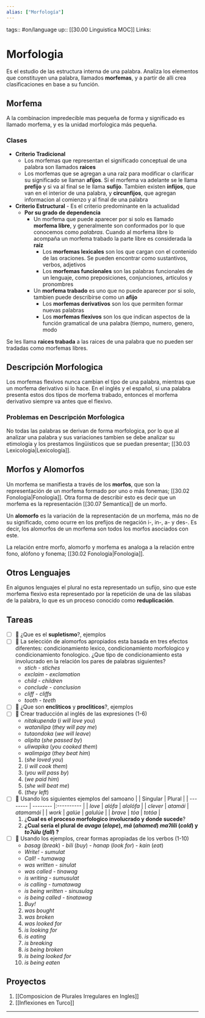 ```yaml
---
alias: ["Morfología"]
---
```


tags:: #on/language 
up:: [[30.00 Linguistica MOC]]
Links: 
# Morfologia
Es el estudio de las estructura interna de una palabra. Analiza los elementos que constituyen una palabra, llamados **morfemas**, y a partir de alli crea clasificaciones en base a su función.

## Morfema
A la combinacion impredecible mas pequeña de forma y significado es llamado morfema, y es la unidad morfologica más pequeña.

### Clases
- **Criterio Tradicional**
	- Los morfemas que representan el significado conceptual de una palabra son llamados **raices** 
	- Los morfemas que se agregan a una raíz para modificar o clarificar su significado se llaman **afijos**. Si el morfema va adelante se le llama **prefijo** y si va al final se le llama **sufijo**. Tambien existen **infijos**, que van en el interior de una palabra, y **circunfijos**, que agregan informacion al comienzo y al final de una palabra
- **Criterio Estructural** - Es el criterio predominante en la actualidad
	- **Por su grado de dependencia**
		- Un morfema que puede aparecer por si solo es llamado **morfema libre**, y generalmente son conformados por lo que conocemos como *palabras*. Cuando al morfema libre lo acompaña un morfema trabado la parte libre es considerada la **raiz**
			- Los **morfemas lexicales** son los que cargan con el contenido de las oraciones. Se pueden encontrar como sustantivos, verbos, adjetivos
			- Los **morfemas funcionales** son las palabras funcionales de un lenguaje, como preposiciones, conjunciones, articulos y pronombres
		- Un **morfema trabado** es uno que no puede aparecer por si solo, tambien puede describirse como un **afijo**
			- Los **morfemas derivativos** son los que permiten formar nuevas palabras
			- Los **morfemas flexivos** son los que indican aspectos de la función gramatical de una palabra (tiempo, numero, genero, modo

Se les llama **raices trabada** a las raices de una palabra que no pueden ser tradadas como morfemas libres.

## Descripción Morfologica
Los morfemas flexivos nunca cambian el tipo de una palabra, mientras que un morfema derivativo si lo hace. En el inglés y el español, si una palabra presenta estos dos tipos de morfema trabado, entonces el morfema derivativo siempre va antes que el flexivo.

### Problemas en Descripción Morfologica
No todas las palabras se derivan de forma morfologica, por lo que al analizar una palabra y sus variaciones tambien se debe analizar su etimología y los prestamos lingüisticos que se puedan presentar; [[30.03 Lexicologia|Lexicología]].

## Morfos y Alomorfos
Un morfema se manifiesta a través de los **morfos**, que son la representación de un morfema formado por uno o más fonemas; [[30.02 Fonologia|Fonologia]]. Otra forma de describir esto es decir que un morfema es la representación [[30.07 Semantica]] de un morfo.

Un **alomorfo** es la variación de la representación de un morfema, más no de su significado, como ocurre en los prefijos de negación i-, in-, a- y des-. Es decir, los alomorfos de un morfema son todos los morfos asociados con este.

La relación entre morfo, alomorfo y morfema es analoga a la relación entre fono, alófono y fonema; [[30.02 Fonologia|Fonologia]].

## Otros Lenguajes
En algunos lenguajes el plural no esta representado un sufijo, sino que este morfema flexivo esta representado por la repetición de una de las silabas de la palabra, lo que es un proceso conocido como **reduplicación**.


## Tareas
- [ ] 🔽 ¿Que es el **supletismo**?, ejemplos
- [ ] 🔽 La selección de alomorfos apropiados esta basada en tres efectos diferentes: condicionamiento lexico, condicionamiento morfologico y condicionamiento fonologico. ¿Que tipo de condicionamiento esta involucrado en la relación los pares de palabras siguientes?
	-  *stich* - *stiches*
	-  *exclaim* - *exclamation*
	-  *child* - *children*
	-  *conclude* - *conclusion*
	-  *cliff* - *cliffs*
	-  *tooth* - *teeth*
- [ ] 🔽 ¿Que son **encliticos** y **procliticos**?, ejemplos
- [ ] 🔽 Crear traducción al inglés de las expresiones (1-6)
	- *nitakupenda* (*i will love you*)
	- *watanilipa* (*they will pay me*)
	- *tutaondoka* (*we will leave*)
	- *alipíta* (*she passed by*)
	- *uliwapika* (*you cooked them*)
	- *walimpiga* (*they beat him*)
	1. (*she loved you*)
	2. (*i will cook them*)
	3. (*you will pass by*)
	4. (*we paid him*)
	5. (*she will beat me*)
	6. (*they left*)
- [ ] 🔽 Usando los siguientes ejemplos del samoano
|          | Singular | Plural     |
| -------- | -------- |:---------- |
| *love*   | *alófa*  | *alolófa*  |
| *clever* | *atamái* | *atamamái* |
| *work*   | *galúe*  | *galulúe*  |
| *brave*  | *tóa*    | *totóa*    |
	1. ¿**Cual es el proceso morfologico involucrado y donde sucede**?
	2. **¿Cual sería el plural de *avaga* (*elope*), *má* (*ahamed*) *maʔlíli* (*cold*) y *toʔúlu* (*fall*) ?**
- [ ] 🔽 Usando los ejemplos, crear formas apropiadas de los verbos (1-10)
	- *basag* (*break*) - *bili* (*buy*) - *hanap* (*look for*) - *kain* (*eat*)
	- *Write!* - *sumulat*
	- *Call!* - *tumawag*
	- *was written* - *sinulat*
	- *was called* - *tinawag*
	- *is writing* - *sumusulat*
	- *is calling* - *tumatawag*
	- *is being written* - *sinusulag*
	- *is being called* - *tinatawag*
	1. *Buy!*
	2. *was bought*
	3. *was broken*
	4. *was looked for*
	5. *is looking for*
	6. *is eating*
	7. *is breaking*
	8. *is being broken*
	9. *is being looked for*
	10. *is being eaten*

## Proyectos
1. [[Composicion de Plurales Irregulares en Ingles]]
2. [[Inflexiones en Turco]]
___
